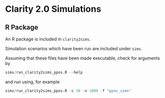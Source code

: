 # Clarity 2.0 Simulations

## R Package

An R package is included in `clarity2sims`.

Simulation scenarios which have been run are included under `sims`.

Assuming that these files have been made executable, check for arguments by

```r
sims/run_clarity2sims_ppos.R --help
```

and run using, for example

```r
sims/run_clarity2sims_ppos.R -c 30 -n 1000 -f "ppos_sims"
```
